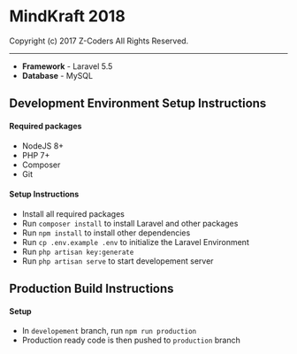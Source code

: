 # MindKraft 2018

Copyright (c) 2017 Z-Coders All Rights Reserved.

****

* **Framework** - Laravel 5.5
* **Database** - MySQL

## Development Environment Setup Instructions

  #### Required packages

  * NodeJS 8+
  * PHP 7+
  * Composer
  * Git

  #### Setup Instructions

  * Install all required packages
  * Run `composer install` to install Laravel and other packages
  * Run `npm install` to install other dependencies
  * Run `cp .env.example .env` to initialize the Laravel Environment
  * Run `php artisan key:generate`
  * Run `php artisan serve` to start developement server

## Production Build Instructions

  #### Setup

  * In `developement` branch, run `npm run production`
  * Production ready code is then pushed to `production` branch
